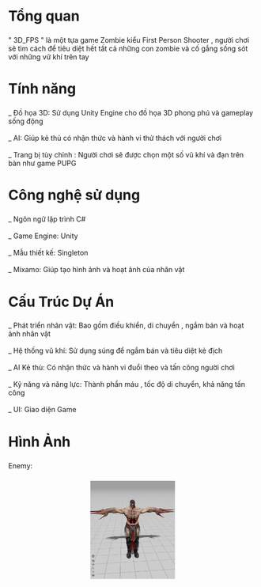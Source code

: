 <h1 align="left">Tổng quan</h1>

###

<p align="left">" 3D_FPS " là một tựa game Zombie kiểu First Person Shooter , người chơi sẽ tìm cách để tiêu diệt hết tất cả những con zombie và cố gắng sống sót với những vữ khí trên tay</p>

###

<h1 align="left">Tính năng</h1>

###

<p align="left">_ Đồ họa 3D: Sử dụng Unity Engine cho đồ họa 3D phong phú và gameplay sống động<br><br>_ AI: Giúp kẻ thủ có nhận thức và hành vi thử thách với người chơi<br><br>_ Trang bị tùy chỉnh : Người chơi sẽ được chọn một số vũ khí và đạn trên bàn như game PUPG</p>

###

<h1 align="left">Công nghệ sử dụng</h1>

###

<p align="left">_ Ngôn ngữ lập trình C#<br><br>_ Game Engine: Unity<br><br>_ Mẫu thiết kế: Singleton<br><br>_ Mixamo: Giúp tạo hình ảnh và hoạt ảnh của nhân vật</p>

###

<h1 align="left">Cấu Trúc Dự Án</h1>

###

<p align="left">_ Phát triển nhân vật: Bao gồm điều khiển, di chuyển , ngắm bán và hoạt ảnh nhân vật<br><br>_ Hệ thống vũ khí: Sử dụng súng để ngắm bán và tiêu diệt kẻ địch<br><br>_ AI Kẻ thù: Có nhận thức và hành vi đuổi theo và tấn công người chơi<br><br>_ Kỹ năng và năng lực: Thành phần máu , tốc độ di chuyển, khả năng tấn công<br><br>_ UI: Giao diện Game</p>

###

<h1 align="left">Hình Ảnh</h1>

###

<p align="left">Enemy:</p>

###

<div align="center">
  <img height="200" src="https://github.com/123HiEUaa/3D_FPS/blob/main/zombie.png"  />
</div>

###
